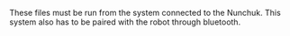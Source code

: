 These files must be run from the system connected to the Nunchuk. This system also has to be paired with the robot through bluetooth.
